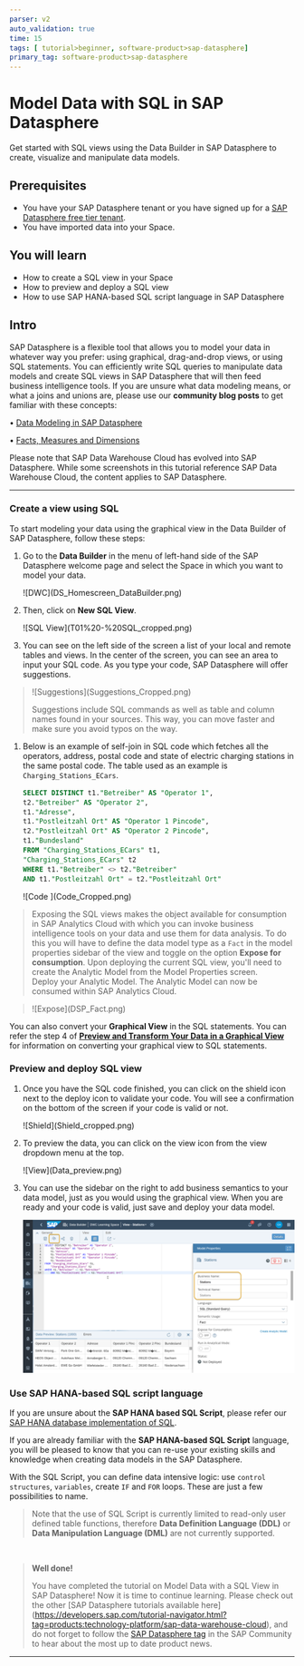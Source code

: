 ```yaml
---
parser: v2
auto_validation: true
time: 15
tags: [ tutorial>beginner, software-product>sap-datasphere]
primary_tag: software-product>sap-datasphere
---
```


# Model Data with SQL in SAP Datasphere
<!-- description --> Get started with SQL views using the Data Builder in SAP Datasphere to create, visualize and manipulate data models.

## Prerequisites
- You have your SAP Datasphere tenant or you have signed up for a [SAP Datasphere free tier tenant](data-warehouse-cloud-1-begin-trial).
- You have imported data into your Space.


## You will learn
- How to create a SQL view in your Space
- How to preview and deploy a SQL view
- How to use SAP HANA-based SQL script language in SAP Datasphere


## Intro
SAP Datasphere is a flexible tool that allows you to model your data in whatever way you prefer: using graphical, drag-and-drop views, or using SQL statements. You can efficiently write SQL queries to manipulate data models and create SQL views in SAP Datasphere that will then feed business intelligence tools.
If you are unsure what data modeling means, or what a joins and unions are, please use our **community blog posts** to get familiar with these concepts:

• [Data Modeling in SAP Datasphere](https://blogs.sap.com/2021/07/20/data-modeling-in-sap-data-warehouse-cloud/)

• [Facts, Measures and Dimensions](https://blogs.sap.com/2021/07/22/facts-measures-and-dimensions/)

Please note that SAP Data Warehouse Cloud has evolved into SAP Datasphere. While some screenshots in this tutorial reference SAP Data Warehouse Cloud, the content applies to SAP Datasphere.


---

### Create a view using SQL


To start modeling your data using the graphical view in the Data Builder of SAP Datasphere, follow these steps:

1.	Go to the **Data Builder** in the menu of left-hand side of the SAP Datasphere welcome page and select the Space in which you want to model your data.

    <!-- border -->![DWC](DS_Homescreen_DataBuilder.png)

2.	Then, click on **New SQL View**.

    <!-- border -->![SQL View](T01%20-%20SQL_cropped.png)

3. You can see on the left side of the screen a list of your local and remote tables and views. In the center of the screen, you can see an area to input your SQL code. As you type your code, SAP Datasphere will offer suggestions.
> <!-- border -->![Suggestions](Suggestions_Cropped.png)
>
> Suggestions include SQL commands as well as table and column names found in your sources. This way, you can move faster and make sure you avoid typos on the way.

1. Below is an example of self-join in SQL code which fetches all the operators, address, postal code and state of electric charging stations in the same postal code. The table used as an example is `Charging_Stations_ECars`.

    ```SQL
    SELECT DISTINCT t1."Betreiber" AS "Operator 1",
    t2."Betreiber" AS "Operator 2",
    t1."Adresse",
    t1."Postleitzahl Ort" AS "Operator 1 Pincode",
    t2."Postleitzahl Ort" AS "Operator 2 Pincode",
    t1."Bundesland"
    FROM "Charging_Stations_ECars" t1,
    "Charging_Stations_ECars" t2
    WHERE t1."Betreiber" <> t2."Betreiber"
    AND t1."Postleitzahl Ort" = t2."Postleitzahl Ort"

    ```
    <!-- border -->![Code ](Code_Cropped.png)

> Exposing the SQL views makes the object available for consumption in SAP Analytics Cloud with which you can invoke business intelligence tools on your data and use them for data analysis. To do this you will have to define the data model type as a `Fact` in the model properties sidebar of the view and toggle on the option **Expose for consumption**. Upon deploying the current SQL view, you'll need to create the Analytic Model from the Model Properties screen. Deploy your Analytic Model. The Analytic Model can now be consumed within SAP Analytics Cloud.

> <!-- border -->![Expose](DSP_Fact.png)

You can also convert your **Graphical View** in the SQL statements. You can refer the step 4 of **[Preview and Transform Your Data in a Graphical View](data-warehouse-cloud-graphical2-datapreview)** for information on converting your graphical view to SQL statements.

### Preview and deploy SQL view


1.	Once you have the SQL code finished, you can click on the shield icon next to the deploy icon to validate your code. You will see a confirmation on the bottom of the screen if your code is valid or not.

    <!-- border -->![Shield](Shield_cropped.png)

2.	To preview the data, you can click on the view icon from the view dropdown menu at the top.

    <!-- border -->![View](Data_preview.png)

3.	You can use the sidebar on the right to add business semantics to your data model, just as you would using the graphical view. When you are ready and your code is valid, just save and deploy your data model.

    ![deploy](DSP_Deploy.png)



### Use SAP HANA-based SQL script language


If you are unsure about the **SAP HANA based SQL Script**, please refer our [SAP HANA database implementation of SQL](https://help.sap.com/viewer/791c41982ee345a19c4ec4b774222c4f/16.0.4.1/en-US/feca57aaf7d5431e827e104506bc19c1.html).

If you are already familiar with the **SAP HANA-based SQL Script** language, you will be pleased to know that you can re-use your existing skills and knowledge when creating data models in the SAP Datasphere.

With the SQL Script, you can define data intensive logic: use `control structures`, `variables`, create `IF` and `FOR` loops. These are just a few possibilities to name.

> Note that the use of SQL Script is currently limited to read-only user defined table functions, therefore **Data Definition Language (DDL)** or **Data Manipulation Language (DML)** are not currently supported.

&nbsp;
> **Well done!**
>
> You have completed the tutorial on Model Data with a SQL View in SAP Datasphere!
> Now it is time to continue learning. Please check out the other [SAP Datasphere tutorials available here] (https://developers.sap.com/tutorial-navigator.html?tag=products:technology-platform/sap-data-warehouse-cloud), and do not forget to follow the [SAP Datasphere tag](https://blogs.sap.com/tags/73555000100800002141/) in the SAP Community to hear about the most up to date product news.




---
